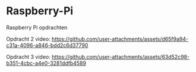 # Raspberry-Pi
Raspberry Pi opdrachten 

Opdracht 2 video:
https://github.com/user-attachments/assets/d65f9a94-c31a-4096-a846-bdd2c6d37790

Opdracht 3 video:
https://github.com/user-attachments/assets/63d52c98-b351-4cbc-a4e0-3281ddfb4589

